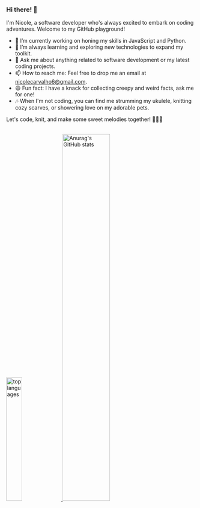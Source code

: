 ### Hi there! 👋

I'm Nicole, a software developer who's always excited to embark on coding adventures. Welcome to my GitHub playground!

- 🔭 I’m currently working on honing my skills in JavaScript and Python.
- 🌱 I’m always learning and exploring new technologies to expand my toolkit.
- 💬 Ask me about anything related to software development or my latest coding projects.
- 📫 How to reach me: Feel free to drop me an email at nicolecarvalho6@gmail.com.
- 😄 Fun fact: I have a knack for collecting creepy and weird facts, ask me for one!
- 🎶 When I'm not coding, you can find me strumming my ukulele, knitting cozy scarves, or showering love on my adorable pets.

Let's code, knit, and make some sweet melodies together! 🚀🧶🎵
<br>
<br>

<div>
  <div>
  <a href="https://github.com/NicoleCarvalh?tab=repositories">
    <img src="https://github-readme-stats.vercel.app/api/top-langs/?username=NicoleCarvalh&layout=compact&theme=transparent&langs_count=10" alt="top languages" width="29%"/>
  </a>
  
  <a href="https://github.com/NicoleCarvalh?tab=repositories">
    <img src="https://github-readme-stats.vercel.app/api?username=NicoleCarvalh&show_icons=true&theme=transparent&count_private=true&include_all_commits=true" alt="Anurag's GitHub stats" width="50%" />
  </a>
</div>


